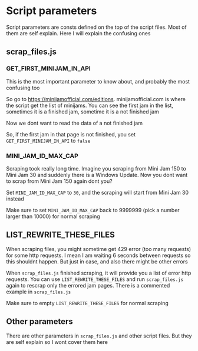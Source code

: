 # Script parameters
Script parameters are consts defined on the top of the script files. Most of them are self explain. Here I will explain the confusing ones

## scrap_files.js
### GET_FIRST_MINIJAM_IN_API
This is the most important parameter to know about, and probably the most confusing too

So go to https://minijamofficial.com/editions. minijamofficial.com is where the script get the list of minijams. You can see the first jam in the list, sometimes it is a finished jam, sometime it is a not finished jam

Now we dont want to read the data of a not finished jam

So, if the first jam in that page is not finished, you set `GET_FIRST_MINIJAM_IN_API` to `false`

### MINI_JAM_ID_MAX_CAP
Scraping took really long time. Imagine you scraping from Mini Jam 150 to Mini Jam 30 and suddenly there is a Windows Update. Now you dont want to scrap from Mini Jam 150 again dont you?

Set `MINI_JAM_ID_MAX_CAP` to `30`, and the scraping will start from Mini Jam 30 instead

Make sure to set `MINI_JAM_ID_MAX_CAP` back to 9999999 (pick a number larger than 10000) for normal scraping 

## LIST_REWRITE_THESE_FILES
When scraping files, you might sometime get 429 error (too many requests) for some http requests. I mean I am waiting 6 seconds between requests so this shouldnt happen. But just in case, and also there might be other errors

When `scrap_files.js` finished scraping, it will provide you a list of error http requests. You can use `LIST_REWRITE_THESE_FILES` and run `scrap_files.js` again to rescrap only the errored jam pages. There is a commented example in `scrap_files.js`

Make sure to empty `LIST_REWRITE_THESE_FILES` for normal scraping

## Other parameters
There are other parameters in `scrap_files.js` and other script files. But they are self explain so I wont cover them here
